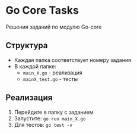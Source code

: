 # Go Core Tasks

Решения заданий по модулю Go-core

## Структура
- Каждая папка соответствует номеру задания
- В каждой папке:
    - `main_X.go` - реализация
    - `mainX_test.go` - тесты

## Реализация
1. Перейдите в папку с заданием
2. Запустите: `go run main_X.go`
3. Для тестов: `go test -v`